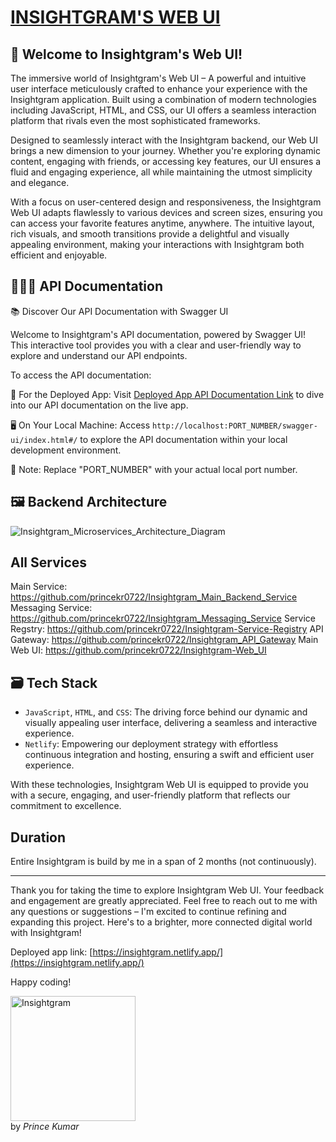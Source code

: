 # [INSIGHTGRAM'S WEB UI](https://classy-sherbet-63a565.netlify.app)

## 🚀 Welcome to Insightgram's Web UI!

The immersive world of Insightgram's Web UI – A powerful and intuitive user interface meticulously crafted to enhance your experience with the Insightgram application. Built using a combination of modern technologies including JavaScript, HTML, and CSS, our UI offers a seamless interaction platform that rivals even the most sophisticated frameworks.

Designed to seamlessly interact with the Insightgram backend, our Web UI brings a new dimension to your journey. Whether you're exploring dynamic content, engaging with friends, or accessing key features, our UI ensures a fluid and engaging experience, all while maintaining the utmost simplicity and elegance.

With a focus on user-centered design and responsiveness, the Insightgram Web UI adapts flawlessly to various devices and screen sizes, ensuring you can access your favorite features anytime, anywhere. The intuitive layout, rich visuals, and smooth transitions provide a delightful and visually appealing environment, making your interactions with Insightgram both efficient and enjoyable.

## 🧑🏻‍💻 API Documentation

📚 Discover Our API Documentation with Swagger UI

Welcome to Insightgram's API documentation, powered by Swagger UI! This interactive tool provides you with a clear and user-friendly way to explore and understand our API endpoints.

To access the API documentation:

🚀 For the Deployed App:
Visit [Deployed App API Documentation Link](https://insightgrammainbackendservice-production.up.railway.app/swagger-ui/index.html#/text) to dive into our API documentation on the live app.

🖥️ On Your Local Machine:
Access `http://localhost:PORT_NUMBER/swagger-ui/index.html#/` to explore the API documentation within your local development environment.

📌 Note: Replace "PORT_NUMBER" with your actual local port number.


## 🖼️ Backend Architecture

![Insightgram_Microservices_Architecture_Diagram](https://github.com/princekr0722/Insightgram-Web_UI/assets/112754559/6da6559e-b146-4e2d-bc07-b29536f3468d)

## All Services

Main Service: https://github.com/princekr0722/Insightgram_Main_Backend_Service
Messaging Service: https://github.com/princekr0722/Insightgram_Messaging_Service
Service Regstry: https://github.com/princekr0722/Insightgram-Service-Registry
API Gateway: https://github.com/princekr0722/Insightgram_API_Gateway
Main Web UI: https://github.com/princekr0722/Insightgram-Web_UI

## 🗃️ Tech Stack

- `JavaScript`, `HTML`, and `CSS`: The driving force behind our dynamic and visually appealing user interface, delivering a seamless and interactive experience.
- `Netlify`: Empowering our deployment strategy with effortless continuous integration and hosting, ensuring a swift and efficient user experience.

With these technologies, Insightgram Web UI is equipped to provide you with a secure, engaging, and user-friendly platform that reflects our commitment to excellence.

## Duration

Entire Insightgram is build by me in a span of 2 months (not continuously).

<hr></hr>

Thank you for taking the time to explore Insightgram Web UI. Your feedback and engagement are greatly appreciated. Feel free to reach out to me with any questions or suggestions – I'm excited to continue refining and expanding this project. Here's to a brighter, more connected digital world with Insightgram!

Deployed app link: [https://insightgram.netlify.app/](https://insightgram.netlify.app/)

Happy coding!

<img src="https://github.com/princekr0722/Insightgram_Main_Backend_Service/assets/112754559/2980510c-f4e1-4b95-bc37-574802c65235" alt="Insightgram" width="200">
<br>by <i>Prince Kumar</i>
